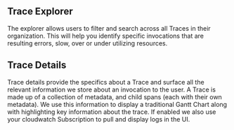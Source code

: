 <!--
title: Trace Explorer
menuText: Trace Explorer and Trace Details
description: A guide to using our metric views and create your own.
menuOrder: 3
-->


## Trace Explorer 
The explorer allows users to filter and search across all Traces in 
their organization. This will help you identify specific invocations 
that are resulting errors, slow, over or under utilizing resources. 

## Trace Details
Trace details provide the specifics about a Trace and surface all 
the relevant information we store about an invocation to the user. 
A Trace is made up of a collection of metadata, and child spans 
(each with their own metadata). We use this information to display 
a traditional Gantt Chart along with highlighting key information 
about the trace.  If enabled we also use your cloudwatch Subscription 
to pull and display logs in the UI. 
